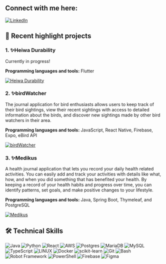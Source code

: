 ## Connect with me here: 
[![LinkedIn](https://img.shields.io/badge/LinkedIn-%230077B5.svg?logo=linkedin&logoColor=white)](https://www.linkedin.com/in/timo-g/)

## 🚀 Recent highlight projects

### 1. ✨**Heiwa Durability**
   
Currently in progress!

<b>Programming languages and tools:</b> Flutter

[![Heiwa Durability](https://img.shields.io/badge/View%20on%20GitHub-Heiwa%20Durability-purple)](link)

### 2. ✨**birdWatcher**
   
  The journal application for bird enthusiasts allows users to keep track of their bird sightings, view their recent sightings with access to detailed information about the           birds, and discover new sightings made by other bird watchers in their area.
      
<b>Programming languages and tools:</b> JavaScript, React Native, Firebase, Expo, eBird API

[![birdWatcher](https://img.shields.io/badge/View%20on%20GitHub-birdWatcher-purple)](https://github.com/timozo/birdWatcher)

### 3. ✨**Medikus**
   
A health journal application that lets you record your daily health related activities. You can easily add and track your activities with details like what, how, and     when       you did something that has benefited your health. By keeping a record of your health habits and progress over time, you can identify patterns, set goals, and make positive          changes to your lifestyle.
   
<b>Programming languages and tools:</b> Java, Spring Boot, Thymeleaf, and PostgreSQL

[![Medikus](https://img.shields.io/badge/View%20on%20GitHub-Medikus-purple)](https://github.com/timozo/medikus)
     
## 🛠️ Technical Skills
![Java](https://img.shields.io/badge/Java-007396?style=for-the-badge&logo=java&logoColor=white&labelColor=007396)
![Python](https://img.shields.io/badge/Python-3670A0?style=for-the-badge&logo=python&logoColor=ffdd54)
![React](https://img.shields.io/badge/React-61DAFB?style=for-the-badge&logo=react&logoColor=white)
![AWS](https://img.shields.io/badge/AWS-232F3E?style=for-the-badge&logo=amazon-aws&logoColor=white)
![Postgres](https://img.shields.io/badge/PostgreSQL-316192?style=for-the-badge&logo=postgresql&logoColor=white)
![MariaDB](https://img.shields.io/badge/MariaDB-003545?style=for-the-badge&logo=mariadb&logoColor=white)
![MySQL](https://img.shields.io/badge/MySQL-4479A1?style=for-the-badge&logo=mysql&logoColor=white)
![TypeScript](https://img.shields.io/badge/TypeScript-3178C6?style=for-the-badge&logo=typescript&logoColor=white)
![LINUX](https://img.shields.io/badge/Linux-FCC624?style=for-the-badge&logo=linux&logoColor=black) 
![Docker](https://img.shields.io/badge/Docker-2496ED?style=for-the-badge&logo=docker&logoColor=white)
![scikit-learn](https://img.shields.io/badge/scikit--learn-F7931E?style=for-the-badge&logo=scikit-learn&logoColor=white) 
![Git](https://img.shields.io/badge/Git-F05032?style=for-the-badge&logo=git&logoColor=white)
![Bash](https://img.shields.io/badge/Bash-4EAA25?style=for-the-badge&logo=gnu-bash&logoColor=white)
![Robot Framework](https://img.shields.io/badge/Robot%20Framework-00A99D?style=for-the-badge)
![PowerShell](https://img.shields.io/badge/PowerShell-5391FE?style=for-the-badge&logo=powershell&logoColor=white)
![Firebase](https://img.shields.io/badge/Firebase-FFCA28?style=for-the-badge&logo=firebase&logoColor=black)
![Figma](https://img.shields.io/badge/Figma-F24E1E?style=for-the-badge&logo=figma&logoColor=white) 

